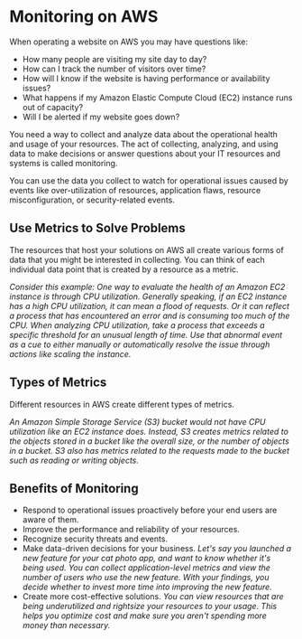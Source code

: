 # Monitoring on AWS

When operating a website on AWS you may have questions like:

- How many people are visiting my site day to day?
- How can I track the number of visitors over time?
- How will I know if the website is having performance or availability issues?
- What happens if my Amazon Elastic Compute Cloud (EC2) instance runs out of capacity?
- Will I be alerted if my website goes down?

You need a way to collect and analyze data about the operational health and usage of your resources. The act of collecting, analyzing, and using data to make decisions or answer questions about your IT resources and systems is called monitoring.

You can use the data you collect to watch for operational issues caused by events like over-utilization of resources, application flaws, resource misconfiguration, or security-related events.


## Use Metrics to Solve Problems

The resources that host your solutions on AWS all create various forms of data that you might be interested in collecting. You can think of each individual data point that is created by a resource as a metric.

*Consider this example: One way to evaluate the health of an Amazon EC2 instance is through CPU utilization. Generally speaking, if an EC2 instance has a high CPU utilization, it can mean a flood of requests. Or it can reflect a process that has encountered an error and is consuming too much of the CPU. When analyzing CPU utilization, take a process that exceeds a specific threshold for an unusual length of time. Use that abnormal event as a cue to either manually or automatically resolve the issue through actions like scaling the instance.*

## Types of Metrics

Different resources in AWS create different types of metrics.

*An Amazon Simple Storage Service (S3) bucket would not have CPU utilization like an EC2 instance does. Instead, S3 creates metrics related to the objects stored in a bucket like the overall size, or the number of objects in a bucket. S3 also has metrics related to the requests made to the bucket such as reading or writing objects.*


## Benefits of Monitoring

- Respond to operational issues proactively before your end users are aware of them.
- Improve the performance and reliability of your resources.
- Recognize security threats and events.
- Make data-driven decisions for your business. *Let's say you launched a new feature for your cat photo app, and want to know whether it's being used. You can collect application-level metrics and view the number of users who use the new feature. With your findings, you decide whether to invest more time into improving the new feature.*
- Create more cost-effective solutions. *You can view resources that are being underutilized and rightsize your resources to your usage. This helps you optimize cost and make sure you aren't spending more money than necessary.*
